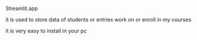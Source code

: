 Streamlit.app

it is used to store data of students or entries work on or enroll in my courses

it is very easy to install in your pc